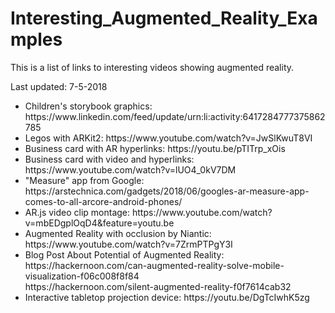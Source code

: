 # Interesting_Augmented_Reality_Examples

This is a list of links to interesting videos showing augmented reality.

Last updated: 7-5-2018

<ul>
  <li>
    Children's storybook graphics: https://www.linkedin.com/feed/update/urn:li:activity:6417284777375862785
  </li>
  <li>
    Legos with ARKit2: https://www.youtube.com/watch?v=JwSlKwuT8VI
  </li>
  <li>
    Business card with AR hyperlinks: https://youtu.be/pTITrp_xOis
  </li>
  <li>
    Business card with video and hyperlinks: https://www.youtube.com/watch?v=lUO4_0kV7DM
  </li>
  <li>
    "Measure" app from Google: https://arstechnica.com/gadgets/2018/06/googles-ar-measure-app-comes-to-all-arcore-android-phones/
  </li>
  <li>
    AR.js video clip montage: https://www.youtube.com/watch?v=mbEDgplOqD4&amp;feature=youtu.be
  </li>
  <li>
    Augmented Reality with occlusion by Niantic: https://www.youtube.com/watch?v=7ZrmPTPgY3I
  </li>
  <li>
    Blog Post About Potential of Augmented Reality:<br/>
    https://hackernoon.com/can-augmented-reality-solve-mobile-visualization-f06c008f8f84<br/>
    https://hackernoon.com/silent-augmented-reality-f0f7614cab32
  </li>
  <li>
    Interactive tabletop projection device: https://youtu.be/DgTcIwhK5zg
  </li>
</ul>
